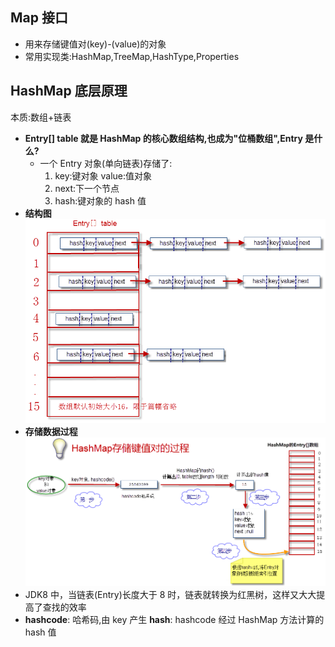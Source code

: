 ## Map 接口

- 用来存储键值对(key)-(value)的对象
- 常用实现类:HashMap,TreeMap,HashType,Properties

## HashMap 底层原理

本质:数组+链表

- **Entry[] table 就是 HashMap 的核心数组结构,也成为"位桶数组",Entry 是什么?**
  - 一个 Entry 对象(单向链表)存储了:
    1. key:键对象 value:值对象
    2. next:下一个节点
    3. hash:键对象的 hash 值
- **结构图**
  ![HashMap](img/HashMap.png)
- **存储数据过程**
  ![HashMap](img/HashMap2.png)
- JDK8 中，当链表(Entry)长度大于 8 时，链表就转换为红黑树，这样又大大提高了查找的效率
- **hashcode**: 哈希码,由 key 产生
  **hash**: hashcode 经过 HashMap 方法计算的 hash 值
